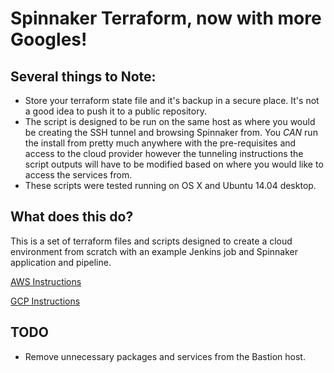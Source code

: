 # Spinnaker Terraform, now with more Googles!


## Several things to Note:
* Store your terraform state file and it's backup in a secure place. It's not a good idea to push it to a public repository.
* The script is designed to be run on the same host as where you would be creating the SSH tunnel and browsing Spinnaker from. You _CAN_ run the install from pretty much anywhere with the pre-requisites and access to the cloud provider however the tunneling instructions the script outputs will have to be modified based on where you would like to access the services from.
* These scripts were tested running on OS X and Ubuntu 14.04 desktop.

## What does this do?
This is a set of terraform files and scripts designed to create a cloud environment from scratch with an example Jenkins job and Spinnaker application and pipeline.

[AWS Instructions](AWS.md)

[GCP Instructions](GCP.md)

## TODO
* Remove unnecessary packages and services from the Bastion host.